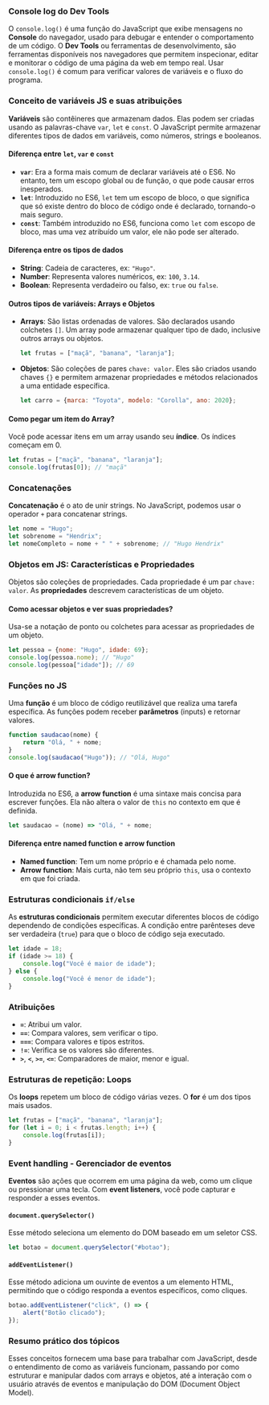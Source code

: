 
### Console log do Dev Tools
O `console.log()` é uma função do JavaScript que exibe mensagens no **Console** do navegador, usado para debugar e entender o comportamento de um código. O **Dev Tools** ou ferramentas de desenvolvimento, são ferramentas disponíveis nos navegadores que permitem inspecionar, editar e monitorar o código de uma página da web em tempo real. Usar `console.log()` é comum para verificar valores de variáveis e o fluxo do programa.

### Conceito de variáveis JS e suas atribuições
**Variáveis** são contêineres que armazenam dados. Elas podem ser criadas usando as palavras-chave `var`, `let` e `const`. O JavaScript permite armazenar diferentes tipos de dados em variáveis, como números, strings e booleanos.

#### Diferença entre `let`, `var` e `const`
- **`var`**: Era a forma mais comum de declarar variáveis até o ES6. No entanto, tem um escopo global ou de função, o que pode causar erros inesperados.
- **`let`**: Introduzido no ES6, `let` tem um escopo de bloco, o que significa que só existe dentro do bloco de código onde é declarado, tornando-o mais seguro.
- **`const`**: Também introduzido no ES6, funciona como `let` com escopo de bloco, mas uma vez atribuído um valor, ele não pode ser alterado.

#### Diferença entre os tipos de dados
- **String**: Cadeia de caracteres, ex: `"Hugo"`.
- **Number**: Representa valores numéricos, ex: `100`, `3.14`.
- **Boolean**: Representa verdadeiro ou falso, ex: `true` ou `false`.

#### Outros tipos de variáveis: Arrays e Objetos
- **Arrays**: São listas ordenadas de valores. São declarados usando colchetes `[]`. Um array pode armazenar qualquer tipo de dado, inclusive outros arrays ou objetos.
  
  ```js
  let frutas = ["maçã", "banana", "laranja"];
  ```
  
- **Objetos**: São coleções de pares `chave: valor`. Eles são criados usando chaves `{}` e permitem armazenar propriedades e métodos relacionados a uma entidade específica.
  
  ```js
  let carro = {marca: "Toyota", modelo: "Corolla", ano: 2020};
  ```

#### Como pegar um item do Array?
Você pode acessar itens em um array usando seu **índice**. Os índices começam em 0.

```js
let frutas = ["maçã", "banana", "laranja"];
console.log(frutas[0]); // "maçã"
```

### Concatenações
**Concatenação** é o ato de unir strings. No JavaScript, podemos usar o operador `+` para concatenar strings.

```js
let nome = "Hugo";
let sobrenome = "Hendrix";
let nomeCompleto = nome + " " + sobrenome; // "Hugo Hendrix"
```

### Objetos em JS: Características e Propriedades
Objetos são coleções de propriedades. Cada propriedade é um par `chave: valor`. As **propriedades** descrevem características de um objeto.

#### Como acessar objetos e ver suas propriedades?
Usa-se a notação de ponto ou colchetes para acessar as propriedades de um objeto.

```js
let pessoa = {nome: "Hugo", idade: 69};
console.log(pessoa.nome); // "Hugo"
console.log(pessoa["idade"]); // 69
```

### Funções no JS
Uma **função** é um bloco de código reutilizável que realiza uma tarefa específica. As funções podem receber **parâmetros** (inputs) e retornar valores.

```js
function saudacao(nome) {
    return "Olá, " + nome;
}
console.log(saudacao("Hugo")); // "Olá, Hugo"
```

#### O que é arrow function?
Introduzida no ES6, a **arrow function** é uma sintaxe mais concisa para escrever funções. Ela não altera o valor de `this` no contexto em que é definida.

```js
let saudacao = (nome) => "Olá, " + nome;
```

#### Diferença entre named function e arrow function
- **Named function**: Tem um nome próprio e é chamada pelo nome.
- **Arrow function**: Mais curta, não tem seu próprio `this`, usa o contexto em que foi criada.

### Estruturas condicionais `if/else`
As **estruturas condicionais** permitem executar diferentes blocos de código dependendo de condições específicas. A condição entre parênteses deve ser verdadeira (`true`) para que o bloco de código seja executado.

```js
let idade = 18;
if (idade >= 18) {
    console.log("Você é maior de idade");
} else {
    console.log("Você é menor de idade");
}
```

### Atribuições
- **`=`**: Atribui um valor.
- **`==`**: Compara valores, sem verificar o tipo.
- **`===`**: Compara valores e tipos estritos.
- **`!=`**: Verifica se os valores são diferentes.
- **`>`**, **`<`**, **`>=`**, **`<=`**: Comparadores de maior, menor e igual.

### Estruturas de repetição: Loops
Os **loops** repetem um bloco de código várias vezes. O **for** é um dos tipos mais usados.

```js
let frutas = ["maçã", "banana", "laranja"];
for (let i = 0; i < frutas.length; i++) {
    console.log(frutas[i]);
}
```

### Event handling - Gerenciador de eventos
**Eventos** são ações que ocorrem em uma página da web, como um clique ou pressionar uma tecla. Com **event listeners**, você pode capturar e responder a esses eventos.

#### `document.querySelector()`
Esse método seleciona um elemento do DOM baseado em um seletor CSS.

```js
let botao = document.querySelector("#botao");
```

#### `addEventListener()`
Esse método adiciona um ouvinte de eventos a um elemento HTML, permitindo que o código responda a eventos específicos, como cliques.

```js
botao.addEventListener("click", () => {
    alert("Botão clicado");
});
```

### Resumo prático dos tópicos

Esses conceitos fornecem uma base para trabalhar com JavaScript, desde o entendimento de como as variáveis funcionam, passando por como estruturar e manipular dados com arrays e objetos, até a interação com o usuário através de eventos e manipulação do DOM (Document Object Model).